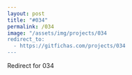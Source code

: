 ```yaml
---
layout: post
title: "#034"
permalink: /034
image: "/assets/img/projects/034
redirect_to:
  - https://gitfichas.com/projects/034
---
```


Redirect for 034